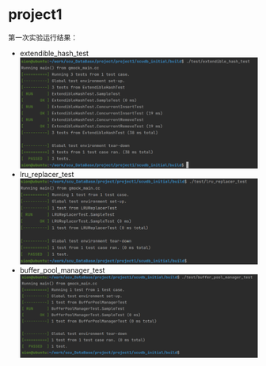 # project1

第一次实验运行结果：
- extendible_hash_test![Alt text](./image/hash_test.png)
- lru_replacer_test![Alt text](./image/lru_test.png)
- buffer_pool_manager_test![Alt text](./image/buffer_test.png)
